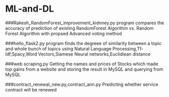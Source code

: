 # ML-and-DL
###Rakesh_RandomForest_improvement_kidnney.py program compares the accuracy of prediction of existing RandomForest Algorithm vs. Random   Forest Algorithm with propsed Advanced voting method  

###hello_flask2.py program finds the degreee of similarity between a topic and whole bunch of topics using Natural Language Processing,Tf-Idf,Spacy,Word Vectors,Siamese Neural networks,Euclidiean distance

###web scraping.py Getting the names and prices of Stocks which made top gains from a website and storing the result in MySQL and querying from MySQL



###contract_renewal_new.py,contract_ann.py Predicting whether service contract will be renewed 
